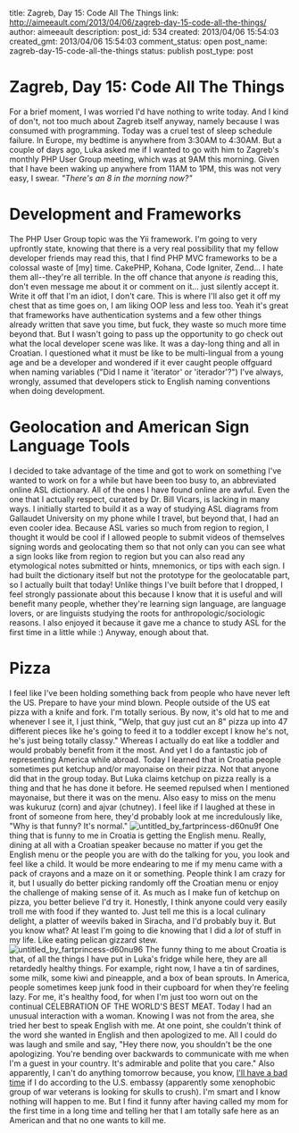 title: Zagreb, Day 15: Code All The Things
link: http://aimeeault.com/2013/04/06/zagreb-day-15-code-all-the-things/
author: aimeeault
description: 
post_id: 534
created: 2013/04/06 15:54:03
created_gmt: 2013/04/06 15:54:03
comment_status: open
post_name: zagreb-day-15-code-all-the-things
status: publish
post_type: post

# Zagreb, Day 15: Code All The Things

For a brief moment, I was worried I'd have nothing to write today. And I kind of don't, not too much about Zagreb itself anyway, namely because I was consumed with programming. Today was a cruel test of sleep schedule failure. In Europe, my bedtime is anywhere from 3:30AM to 4:30AM. But a couple of days ago, Luka asked me if I wanted to go with him to Zagreb's monthly PHP User Group meeting, which was at 9AM this morning. Given that I have been waking up anywhere from 11AM to 1PM, this was not very easy, I swear. _"There's an 8 in the morning now?"_

# Development and Frameworks

The PHP User Group topic was the Yii framework. I'm going to very upfrontly state, knowing that there is a very real possibility that my fellow developer friends may read this, that I find PHP MVC frameworks to be a colossal waste of [my] time. CakePHP, Kohana, Code Igniter, Zend... I hate them all--they're all terrible. In the off chance that anyone _is_ reading this, don't even message me about it or comment on it... just silently accept it. Write it off that I'm an idiot, I don't care. This is where I'll also get it off my chest that as time goes on, I am liking OOP less and less too. Yeah it's great that frameworks have authentication systems and a few other things already written that save you time, but fuck, they waste so much more time beyond that. But I wasn't going to pass up the opportunity to go check out what the local developer scene was like. It was a day-long thing and all in Croatian. I questioned what it must be like to be multi-lingual from a young age and be a developer and wondered if it ever caught people offguard when naming variables ("Did I name it 'iterator' or 'iterador'?") I've always, wrongly, assumed that developers stick to English naming conventions when doing development. 

# Geolocation and American Sign Language Tools

I decided to take advantage of the time and got to work on something I've wanted to work on for a while but have been too busy to, an abbreviated online ASL dictionary. All of the ones I have found online are awful. Even the one that I actually respect, curated by Dr. Bill Vicars, is lacking in many ways. I initially started to build it as a way of studying ASL diagrams from Gallaudet University on my phone while I travel, but beyond that, I had an even cooler idea. Because ASL varies so much from region to region, I thought it would be cool if I allowed people to submit videos of themselves signing words and geolocating them so that not only can you can see what a sign looks like from region to region but you can also read any etymological notes submitted or hints, mnemonics, or tips with each sign. I had built the dictionary itself but not the prototype for the geolocatable part, so I actually built that today! Unlike things I've built before that I dropped, I feel strongly passionate about this because I know that it is useful and will benefit many people, whether they're learning sign language, are language lovers, or are linguists studying the roots for anthropologic/sociologic reasons. I also enjoyed it because it gave me a chance to study ASL for the first time in a little while :) Anyway, enough about that. 

# Pizza

I feel like I've been holding something back from people who have never left the US. Prepare to have your mind blown. People outside of the US eat pizza with a knife and fork. I'm totally serious. By now, it's old hat to me and whenever I see it, I just think, "Welp, that guy just cut an 8" pizza up into 47 different pieces like he's going to feed it to a toddler except I know he's not, he's just being totally classy." Whereas I actually do eat like a toddler and would probably benefit from it the most. And yet I do a fantastic job of representing America while abroad. Today I learned that in Croatia people sometimes put ketchup and/or mayonaise on their pizza. Not that anyone did that in the group today. But Luka claims ketchup on pizza really is a thing and that he has done it before. He seemed repulsed when I mentioned mayonaise, but there it was on the menu. Also easy to miss on the menu was kukuruz (corn) and ajvar (chutney). I feel like if I laughed at these in front of someone from here, they'd probably look at me incredulously like, "Why is that funny? It's normal." ![untitled_by_fartprincess-d60nu9f](https://s3.amazonaws.com/aimeeault.com/untitled_by_fartprincess-d60nu9f.jpg) One thing that is funny to me in Croatia is getting the English menu. Really, dining at all with a Croatian speaker because no matter if you get the English menu or the people you are with do the talking for you, you look and feel like a child. It would be more endearing to me if my menu came with a pack of crayons and a maze on it or something. People think I am crazy for it, but I usually do better picking randomly off the Croatian menu or enjoy the challenge of making sense of it. As much as I make fun of ketchup on pizza, you better believe I'd try it. Honestly, I think anyone could very easily troll me with food if they wanted to. Just tell me this is a local culinary delight, a platter of weevils baked in Siracha, and I'd probably buy it. But you know what? At least I'm going to die knowing that I did a _lot_ of stuff in my life. Like eating pelican gizzard stew. ![untitled_by_fartprincess-d60nu96](https://s3.amazonaws.com/aimeeault.com/untitled_by_fartprincess-d60nu96.jpg) The funny thing to me about Croatia is that, of all the things I have put in Luka's fridge while here, they are all retardedly healthy things. For example, right now, I have a tin of sardines, some milk, some kiwi and pineapple, and a box of bean sprouts. In America, people sometimes keep junk food in their cupboard for when they're feeling lazy. For me, it's healthy food, for when I'm just too worn out on the continual CELEBRATION OF THE WORLD'S BEST MEAT. Today I had an unusual interaction with a woman. Knowing I was not from the area, she tried her best to speak English with me. At one point, she couldn't think of the word she wanted in English and then apologized to me. All I could do was laugh and smile and say, "Hey there now, you shouldn't be the one apologizing. You're bending over backwards to communicate with me when I'm a guest in your country. It's admirable and polite that you care." Also apparently, I can't do anything tomorrow because, you know, [I'll have a bad time](http://zagreb.usembassy.gov/service/messages/rally.html) if I do according to the U.S. embassy (apparently some xenophobic group of war veterans is looking for skulls to crush). I'm smart and I know nothing will happen to me. But I find it funny after having called my mom for the first time in a long time and telling her that I am totally safe here as an American and that no one wants to kill me.